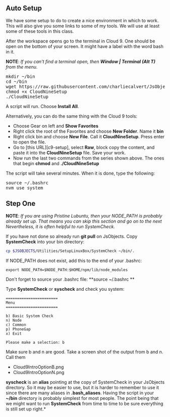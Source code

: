 ## Auto Setup

We have some setup to do to create a nice environment in which to work. This will also give you some links to some of my tools. We will use at least some of these tools in this class.

After the workspace opens go to the terminal in Cloud 9. One should be open on the bottom of your screen. It might have a label with the word bash in it.

**NOTE**: _If you can't find a terminal open, then **Window | Terminal (Alt T)** from the menu._

<pre>
mkdir ~/bin
cd ~/bin
wget https://raw.githubusercontent.com/charliecalvert/JsObjects/master/Utilities/SetupLinuxBox/CloudNineSetup
chmod +x CloudNineSetup
./CloudNineSetup
</pre>

A script will run. Choose **Install All**.

Alternatively, you can do the same thing with the Cloud 9 tools:

- Choose Gear on left and **Show Favorites**
- Right click the root of the Favorites and choose **New Folder**. Name it **bin**
- Right click bin and choose **New File**. Call it **CloudNineSetup**. Press enter to open the file.
- Go to [this URL][c9-setup], select **Raw**, block copy the content, and paste it into the **CloudNineSetup** file. Save your work.
- Now run the last two commands from the series shown above. The ones that begin **chmod** and **./CloudNineSetup**

The script will take several minutes. When it is done, type the following:

<pre>
source ~/.bashrc
nvm use system
</pre>


## Step One

**NOTE**: _If you are using Pristine Lubuntu, then your NODE_PATH is probably already set up. That means you can skip this section and go on to the next Nevertheless, it is often helpful to run SystemCheck._

If you have not done so already run **git pull** on JsObjects. Copy **SystemCheck** into your bin directory:

```bash
cp $JSOBJECTS/Utilities/SetupLinuxBox/SystemCheck ~/bin/.
```

If NODE_PATH does not exist, add this to the end of your .bashrc:

```
export NODE_PATH=$NODE_PATH:$HOME/npm/lib/node_modules
```

Don't forget to source your .bashrc file: **source ~/.bashrc
**

Type **SystemCheck** or **syscheck** and check you system:

```
=======================
Menu
=======================

b) Basic System Check
n) Node
c) Common
p) PhoneGap
x) Exit

Please make a selection: b
```

Make sure b and n are good. Take a screen shot of the output from b and n. Call them

* Cloud9IntroOptionB.png
* Cloud9IntroOptionN.png

**syscheck** is an **alias** pointing at the copy of SystemCheck in your JsObjects directory. So it may be easier to use, but it is harder to remember to use it since there are many aliases in **.bash_aliases**. Having the script in your **~/bin** directory is probably simplest for most people. The point being that we might want to run **SystemCheck** from time to time to be sure everything is still set up right.*
